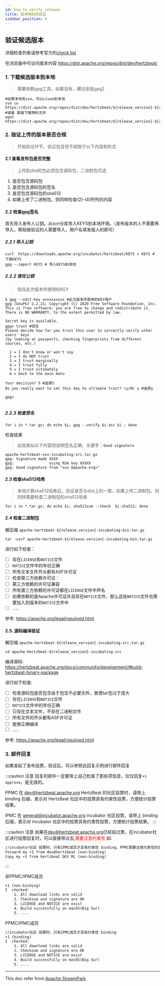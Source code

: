 ```yaml
---
id: how_to_verify_release
title: 版本物料的验证
sidebar_position: 4
---
```


## 验证候选版本

详细检查列表请参考官方的[check list](https://cwiki.apache.org/confluence/display/INCUBATOR/Incubator+Release+Checklist)

在浏览器中可访问版本内容 <https://dist.apache.org/repos/dist/dev/hertzbeat/>

### 1. 下载候选版本到本地

> 需要依赖gpg工具，如果没有，建议安装gpg2

```shell
#如果本地有svn，可以clone到本地 
svn co https://dist.apache.org/repos/dist/dev/hertzbeat/${release_version}-${rc_version}/
#或者 直接下载物料文件
wget https://dist.apache.org/repos/dist/dev/hertzbeat/${release_version}-${rc_version}/xxx.xxx

```

### 2. 验证上传的版本是否合规

> 开始验证环节，验证包含但不局限于以下内容和形式

#### 2.1 查看发布包是否完整

> 上传到dist的包必须包含源码包，二进制包可选

1. 是否包含源码包
2. 是否包含源码包的签名
3. 是否包含源码包的sha512
4. 如果上传了二进制包，则同样检查(2)-(4)所列的内容

#### 2.2 检查gpg签名

首先导入发布人公钥。从svn仓库导入KEYS到本地环境。（发布版本的人不需要再导入，帮助做验证的人需要导入，用户名填发版人的即可）

##### 2.2.1 导入公钥

```shell
curl  https://downloads.apache.org/incubator/hertzbeat/KEYS > KEYS # 下载KEYS
gpg --import KEYS # 导入KEYS到本地
```

##### 2.2.2 信任公钥

> 信任此次版本所使用的KEY

```shell
$ gpg --edit-key xxxxxxxxxx #此次版本所使用的KEY用户
gpg (GnuPG) 2.2.21; Copyright (C) 2020 Free Software Foundation, Inc.
This is free software: you are free to change and redistribute it.
There is NO WARRANTY, to the extent permitted by law.

Secret key is available.
gpg> trust #信任
Please decide how far you trust this user to correctly verify other users' keys
(by looking at passports, checking fingerprints from different sources, etc.)

  1 = I don't know or won't say
  2 = I do NOT trust
  3 = I trust marginally
  4 = I trust fully
  5 = I trust ultimately
  m = back to the main menu

Your decision? 5 #选择5
Do you really want to set this key to ultimate trust? (y/N) y #选择y
                                                            
gpg> 
     
```

##### 2.2.3 检查签名

```shell
for i in *.tar.gz; do echo $i; gpg --verify $i.asc $i ; done
```

检查结果

> 出现类似以下内容则说明签名正确，关键字：**`Good signature`**

```shell
apache-hertzbeat-xxx-incubating-src.tar.gz
gpg: Signature made XXXX
gpg:                using RSA key XXXXX
gpg: Good signature from "xxx @apache.org>"
```

#### 2.3 检查sha512哈希

> 本地计算sha512哈希后，验证是否与dist上的一致，如果上传二进制包，则同样需要检查二进制包的sha512哈希

```shell
for i in *.tar.gz; do echo $i; sha512sum --check  $i.sha512; done
```

#### 2.4 检查二进制包

解压缩  `apache-hertzbeat-${release.version}-incubating-bin.tar.gz`

```shell
tar -xzvf apache-hertzbeat-${release.version}-incubating-bin.tar.gz
```

进行如下检查：

- [ ] 存在`LICENSE`和`NOTICE`文件
- [ ] `NOTICE`文件中的年份正确
- [ ] 所有文本文件开头都有ASF许可证
- [ ] 检查第三方依赖许可证：
- [ ] 第三方依赖的许可证兼容
- [ ] 所有第三方依赖的许可证都在`LICENSE`文件中声名
- [ ] 如果依赖的是Apache许可证并且存在`NOTICE`文件，那么这些`NOTICE`文件也需要加入到版本的`NOTICE`文件中
- [ ] .....

参考: <https://apache.org/legal/resolved.html>

#### 2.5. 源码编译验证

解压缩 `apache-hertzbeat-${release_version}-incubating-src.tar.gz`

```shell
cd apache-hertzbeat-${release_version}-incubating-src
```

编译源码: <https://hertzbeat.apache.org/docs/community/development/#build-hertzbeat-binary-package>

进行如下检查:

- [ ] 检查源码包是否包含由于包含不必要文件，致使tar包过于庞大
- [ ] 存在`LICENSE`和`NOTICE`文件
- [ ] `NOTICE`文件中的年份正确
- [ ] 只存在文本文件，不存在二进制文件
- [ ] 所有文件的开头都有ASF许可证
- [ ] 能够正确编译
- [ ] .....

参考: <https://apache.org/legal/resolved.html>

### 3. 邮件回复

如果发起了发布投票，验证后，可以参照此回复示例进行邮件回复

:::caution 注意
回复的邮件一定要带上自己检查了那些项信息，仅仅回复`+1 approve`，是无效的。

PPMC 在 <dev@hertzbeat.apache.org> HertzBeat 的社区投票时，请带上 binding 后缀，表示对 HertzBeat 社区中的投票具有约束性投票，方便统计投票结果。

IPMC 在 <general@incubator.apache.org> incubator 社区投票，请带上 binding 后缀，表示对 incubator 社区中的投票具有约束性投票，方便统计投票结果。
:::

:::caution 注意
如果在<dev@hertzbeat.apache.org>已经投过票，在incubator社区进行投票回复时，可以直接带过去,<font color="red">需要注意约束性</font>  如:

```html
//incubator社区 投票时，只有IPMC成员才具有约束性 binding，PPMC需要注意约束性的变化
Forward my +1 from dev@hertzbeat (non-binding)
Copy my +1 from hertzbeat DEV ML (non-binding)
```

:::

非PPMC/IPMC成员

```html
+1 (non-binding)
I  checked:
    1. All download links are valid
    2. Checksum and signature are OK
    3. LICENSE and NOTICE are exist
    4. Build successfully on macOS(Big Sur) 
    5. ....
```

PPMC/IPMC成员

```html
//incubator社区 投票时，只有IPMC成员才具有约束性 binding
+1 (binding)
I  checked:
    1. All download links are valid
    2. Checksum and signature are OK
    3. LICENSE and NOTICE are exist
    4. Build successfully on macOS(Big Sur) 
    5. ....
```

---

This doc refer from [Apache StreamPark](https://streampark.apache.org/)
